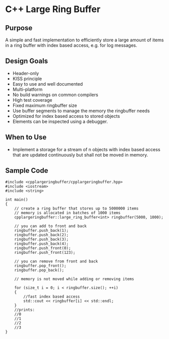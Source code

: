 # C++ Large Ring Buffer

## Purpose
A simple and fast implementation to efficiently store a large amount of
items in a ring buffer with index based access, e.g. for log messages.

## Design Goals
- Header-only
- KISS principle
- Easy to use and well documented
- Multi-platform
- No build warnings on common compilers
- High test coverage
- Fixed maximum ringbuffer size
- Use buffer segments to manage the memory the ringbuffer needs
- Optimized for index based access to stored objects
- Elements can be inspected using a debugger.

## When to Use
- Implement a storage for a stream of n objects with index based access
  that are updated continuously but shall not be moved in memory.

## Sample Code
```
#include <cpplargeringbuffer/cpplargeringbuffer.hpp>
#include <iostream>
#include <string>

int main()
{
    // create a ring buffer that stores up to 5000000 items
    // memory is allocated in batches of 1000 items
    cpplargeringbuffer::large_ring_buffer<int> ringbuffer(5000, 1000);

    // you can add to front and back
    ringbuffer.push_back(1);
    ringbuffer.push_back(2);
    ringbuffer.push_back(3);
    ringbuffer.push_back(4);
    ringbuffer.push_front(0);
    ringbuffer.push_front(123);

    // you can remove from front and back
    ringbuffer.pop_front();
    ringbuffer.pop_back();

    // memory is not moved while adding or removing items

    for (size_t i = 0; i < ringbuffer.size(); ++i)
    {
        //fast index based access
        std::cout << ringbuffer[i] << std::endl;
    }
    //prints:
    //0
    //1
    //2
    //3
}
```
